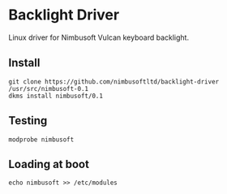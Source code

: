 # Backlight Driver

Linux driver for Nimbusoft Vulcan keyboard backlight.

## Install

```
git clone https://github.com/nimbusoftltd/backlight-driver /usr/src/nimbusoft-0.1
dkms install nimbusoft/0.1
```

## Testing

```
modprobe nimbusoft
```

## Loading at boot

```
echo nimbusoft >> /etc/modules
```
